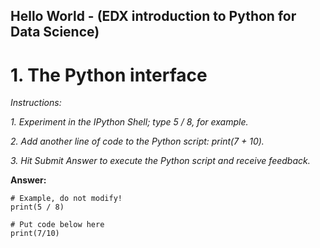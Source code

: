 ## Hello World - (EDX introduction to Python for Data Science)
# 1. The Python interface
*Instructions:*

*1. Experiment in the IPython Shell; type 5 / 8, for example.*

*2. Add another line of code to the Python script: print(7 + 10).*

*3. Hit Submit Answer to execute the Python script and receive feedback.*

**Answer:**
``` 
# Example, do not modify!
print(5 / 8)

# Put code below here
print(7/10)

```
